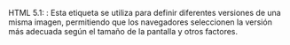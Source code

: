 HTML 5.1:
<picture>: Esta etiqueta se utiliza para definir diferentes versiones de una misma imagen, permitiendo que los navegadores seleccionen la versión más adecuada según el tamaño de la pantalla y otros factores.
<dialog>: Se utiliza para crear cuadros de diálogo modales que permiten la interacción con el usuario.
<menuitem>: Permite crear elementos de menú que los usuarios pueden activar, como si fueran opciones en un menú contextual.
HTML 5.2:
<slot>: Utilizada en combinación con componentes personalizados, permite marcar puntos dentro de un componente para la inserción de contenido.
<template>: Define fragmentos de contenido HTML que no se renderizan directamente en la página, pero que pueden ser clonados e insertados mediante JavaScript.
<dialog>: Aunque ya estaba presente en 5.1, la funcionalidad se mejoró y se incorporaron nuevas especificaciones en HTML 5.2.

Si, mi navegador las soporta